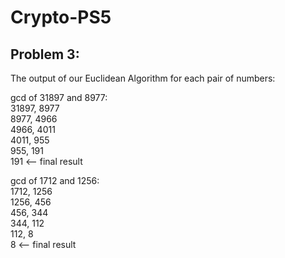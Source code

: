 # Crypto-PS5

## Problem 3:
The output of our Euclidean Algorithm for each pair of numbers:

gcd of 31897 and 8977:  
31897, 8977  
8977, 4966  
4966, 4011  
4011, 955  
955, 191  
191 <-- final result

gcd of 1712 and 1256:  
1712, 1256  
1256, 456  
456, 344  
344, 112  
112, 8  
8 <-- final result